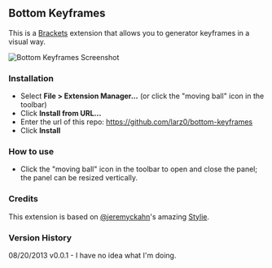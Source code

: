 ## Bottom Keyframes

This is a [Brackets](http://brackets.io) extension that allows you to generator keyframes in a visual way.

![Bottom Keyframes Screenshot](http://f.cl.ly/items/1V0B313x041n420U3P2b/bottom-keyframes.png)

### Installation

* Select **File > Extension Manager...** (or click the "moving ball" icon in the toolbar)
* Click **Install from URL...**
* Enter the url of this repo: https://github.com/larz0/bottom-keyframes
* Click **Install**

### How to use

* Click the "moving ball" icon in the toolbar to open and close the panel; the panel can be resized vertically.

### Credits

This extension is based on [@jeremyckahn](https://github.com/jeremyckahn)'s amazing [Stylie](https://github.com/jeremyckahn/stylie).

### Version History

08/20/2013 v0.0.1 - I have no idea what I'm doing.
